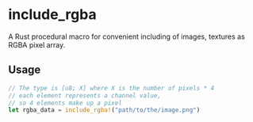 # include_rgba

A Rust procedural macro for convenient including of images, textures as RGBA pixel array.

## Usage

```rust
// The type is [u8; X] where X is the number of pixels * 4
// each element represents a channel value,
// so 4 elements make up a pixel
let rgba_data = include_rgba!("path/to/the/image.png")
```
